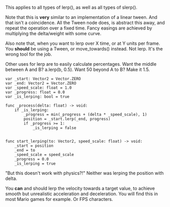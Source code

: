 This applies to all types of lerp(), as well as all types of slerp().

Note that this is **very** similar to an implementation of a linear tween. And that isn't a coincidence. All the Tween node does, is abstract this away, and repeat the operation over a fixed time. Fancy easings are achieved by multiplying the delta/weight with some curve.

Also note that, when you want to lerp over X time, or at Y units per frame. You **should** be using a Tween, or move_towards() instead. Not lerp. It's the wrong tool for the job.

Other uses for lerp are to easily calculate percentages. Want the middle between A and B? a.lerp(b, 0.5). Want 50 beyond A to B? Make it 1.5.

```gdscript
var _start: Vector2 = Vector.ZERO
var _end: Vector2 = Vector.ZERO
var _speed_scale: float = 1.0
var _progress: float = 0.0
var _is_lerping: bool = true

func _process(delta: float) -> void:
	if _is_lerping:
		_progress = min(_progress + (delta * _speed_scale), 1)
		position = _start.lerp(_end, progress)
		if _progress >= 1:
			_is_lerping = false


func start_lerping(to: Vector2, speed_scale: float) -> void:
	_start = position
	_end = to
	_speed_scale = speed_scale
	_progress = 0.0
	_is_lerping = true
```

"But this doesn't work with physics?!" Neither was lerping the position with delta.

You **can** and should lerp the velocity towards a target value, to achieve smooth but unrealistic acceleration and deceleration. You will find this in most Mario games for example. Or FPS characters.
